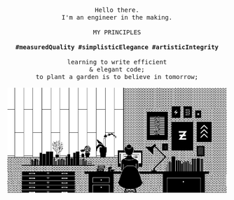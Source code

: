 <p align="center">
   <br>
   <samp>Hello there.<br>I'm an engineer in the making.<br><br>MY PRINCIPLES<br><br><b>#measuredQuality #simplisticElegance #artisticIntegrity</b><br>
   <br>learning to write efficient<br>& elegant code;<br>to plant a garden is to believe in tomorrow;</samp>
   <br>
   <br>
   <img src="/previewImage.webp" width="500px">
</p>

<!--
[Laurene Boglio](https://giphy.com/boglio)
[@chemical_sisters](https://giphy.com/chemical_sister)

<br><b>MY PRINCIPLES</b><br>&mdash;&mdash;measured quality<br>
   &nbsp;&nbsp;&mdash;&mdash;simplistic elegance<br>
   &nbsp;&mdash;&mdash;artistic integrity<br>
<img src="" width="500px"><br>
->
